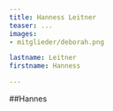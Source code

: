 ```yaml
---
title: Hanness Leitner
teaser: ...
images:
- mitglieder/deborah.png

lastname: Leitner
firstname: Hanness

---
```


##Hannes


